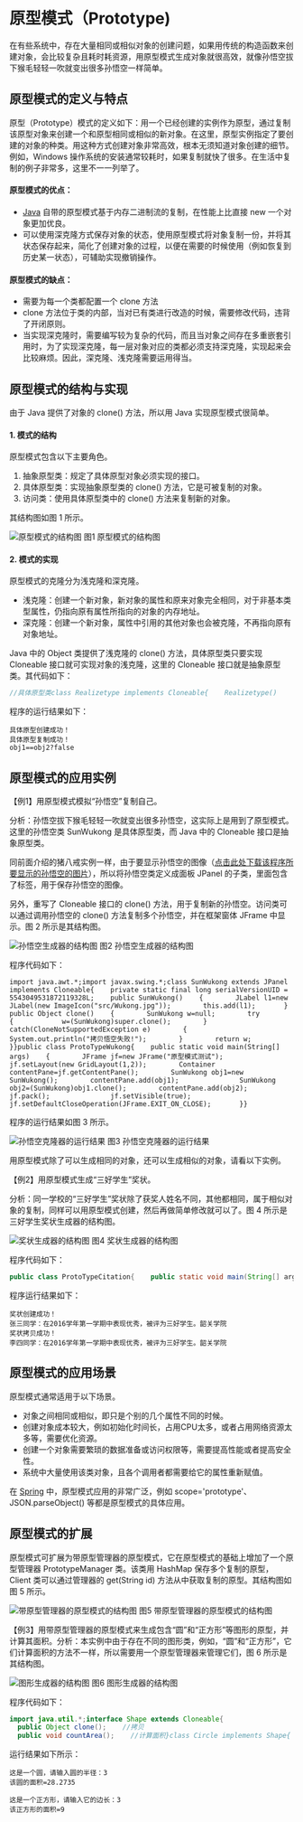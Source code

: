 # 原型模式（Prototype)

在有些系统中，存在大量相同或相似对象的创建问题，如果用传统的构造函数来创建对象，会比较复杂且耗时耗资源，用原型模式生成对象就很高效，就像孙悟空拔下猴毛轻轻一吹就变出很多孙悟空一样简单。

## 原型模式的定义与特点

原型（Prototype）模式的定义如下：用一个已经创建的实例作为原型，通过复制该原型对象来创建一个和原型相同或相似的新对象。在这里，原型实例指定了要创建的对象的种类。用这种方式创建对象非常高效，根本无须知道对象创建的细节。例如，Windows 操作系统的安装通常较耗时，如果复制就快了很多。在生活中复制的例子非常多，这里不一一列举了。

#### 原型模式的优点：

- [Java](http://c.biancheng.net/java/) 自带的原型模式基于内存二进制流的复制，在性能上比直接 new 一个对象更加优良。
- 可以使用深克隆方式保存对象的状态，使用原型模式将对象复制一份，并将其状态保存起来，简化了创建对象的过程，以便在需要的时候使用（例如恢复到历史某一状态），可辅助实现撤销操作。

#### 原型模式的缺点：

- 需要为每一个类都配置一个 clone 方法
- clone 方法位于类的内部，当对已有类进行改造的时候，需要修改代码，违背了开闭原则。
- 当实现深克隆时，需要编写较为复杂的代码，而且当对象之间存在多重嵌套引用时，为了实现深克隆，每一层对象对应的类都必须支持深克隆，实现起来会比较麻烦。因此，深克隆、浅克隆需要运用得当。

## 原型模式的结构与实现

由于 Java 提供了对象的 clone() 方法，所以用 Java 实现原型模式很简单。

#### 1. 模式的结构

原型模式包含以下主要角色。

1. 抽象原型类：规定了具体原型对象必须实现的接口。
2. 具体原型类：实现抽象原型类的 clone() 方法，它是可被复制的对象。
3. 访问类：使用具体原型类中的 clone() 方法来复制新的对象。


其结构图如图 1 所示。



![原型模式的结构图](http://c.biancheng.net/uploads/allimg/181114/3-1Q114101Fa22.gif)
图1 原型模式的结构图

#### 2. 模式的实现

原型模式的克隆分为浅克隆和深克隆。

- 浅克隆：创建一个新对象，新对象的属性和原来对象完全相同，对于非基本类型属性，仍指向原有属性所指向的对象的内存地址。
- 深克隆：创建一个新对象，属性中引用的其他对象也会被克隆，不再指向原有对象地址。


Java 中的 Object 类提供了浅克隆的 clone() 方法，具体原型类只要实现 Cloneable 接口就可实现对象的浅克隆，这里的 Cloneable 接口就是抽象原型类。其代码如下：

```java
//具体原型类class Realizetype implements Cloneable{    Realizetype()    {        System.out.println("具体原型创建成功！");    }    public Object clone() throws CloneNotSupportedException    {        System.out.println("具体原型复制成功！");        return (Realizetype)super.clone();    }}//原型模式的测试类public class PrototypeTest{    public static void main(String[] args)throws CloneNotSupportedException    {        Realizetype obj1=new Realizetype();        Realizetype obj2=(Realizetype)obj1.clone();        System.out.println("obj1==obj2?"+(obj1==obj2));    }}
```


程序的运行结果如下：

```
具体原型创建成功！
具体原型复制成功！
obj1==obj2?false
```

## 原型模式的应用实例

【例1】用原型模式模拟“孙悟空”复制自己。

分析：孙悟空拔下猴毛轻轻一吹就变出很多孙悟空，这实际上是用到了原型模式。这里的孙悟空类 SunWukong 是具体原型类，而 Java 中的 Cloneable 接口是抽象原型类。

同前面介绍的猪八戒实例一样，由于要显示孙悟空的图像（[点击此处下载该程序所要显示的孙悟空的图片](http://c.biancheng.net/uploads/soft/181113/3-1Q114103933.zip)），所以将孙悟空类定义成面板 JPanel 的子类，里面包含了标签，用于保存孙悟空的图像。

另外，重写了 Cloneable 接口的 clone() 方法，用于复制新的孙悟空。访问类可以通过调用孙悟空的 clone() 方法复制多个孙悟空，并在框架窗体 JFrame 中显示。图 2 所示是其结构图。



![孙悟空生成器的结构图](http://c.biancheng.net/uploads/allimg/181114/3-1Q114101K4L9.gif)
图2 孙悟空生成器的结构图


程序代码如下：

```
import java.awt.*;import javax.swing.*;class SunWukong extends JPanel implements Cloneable{    private static final long serialVersionUID = 5543049531872119328L;    public SunWukong()    {        JLabel l1=new JLabel(new ImageIcon("src/Wukong.jpg"));        this.add(l1);       }    public Object clone()    {        SunWukong w=null;        try        {            w=(SunWukong)super.clone();        }        catch(CloneNotSupportedException e)        {            System.out.println("拷贝悟空失败!");        }        return w;    }}public class ProtoTypeWukong{    public static void main(String[] args)    {        JFrame jf=new JFrame("原型模式测试");        jf.setLayout(new GridLayout(1,2));        Container contentPane=jf.getContentPane();        SunWukong obj1=new SunWukong();        contentPane.add(obj1);               SunWukong obj2=(SunWukong)obj1.clone();        contentPane.add(obj2);           jf.pack();               jf.setVisible(true);        jf.setDefaultCloseOperation(JFrame.EXIT_ON_CLOSE);       }}
```


程序的运行结果如图 3 所示。



![孙悟空克隆器的运行结果](http://c.biancheng.net/uploads/allimg/181114/3-1Q114102002601.gif)
图3 孙悟空克隆器的运行结果


用原型模式除了可以生成相同的对象，还可以生成相似的对象，请看以下实例。

【例2】用原型模式生成“三好学生”奖状。

分析：同一学校的“三好学生”奖状除了获奖人姓名不同，其他都相同，属于相似对象的复制，同样可以用原型模式创建，然后再做简单修改就可以了。图 4 所示是三好学生奖状生成器的结构图。



![奖状生成器的结构图](http://c.biancheng.net/uploads/allimg/181114/3-1Q114101SUJ.gif)
图4 奖状生成器的结构图


程序代码如下：

```java
public class ProtoTypeCitation{    public static void main(String[] args) throws CloneNotSupportedException    {        citation obj1=new citation("张三","同学：在2016学年第一学期中表现优秀，被评为三好学生。","韶关学院");        obj1.display();        citation obj2=(citation) obj1.clone();        obj2.setName("李四");         obj2.display();    }}//奖状类class citation implements Cloneable{    String name;    String info;    String college;    citation(String name,String info,String college)    {        this.name=name;        this.info=info;        this.college=college;        System.out.println("奖状创建成功！");    }    void setName(String name)    {        this.name=name;    }    String getName()    {        return(this.name);    }    void display()    {        System.out.println(name+info+college);    }    public Object clone() throws CloneNotSupportedException    {        System.out.println("奖状拷贝成功！");        return (citation)super.clone();    }}
```


程序运行结果如下：

```
奖状创建成功！
张三同学：在2016学年第一学期中表现优秀，被评为三好学生。韶关学院
奖状拷贝成功！
李四同学：在2016学年第一学期中表现优秀，被评为三好学生。韶关学院
```

## 原型模式的应用场景

原型模式通常适用于以下场景。

- 对象之间相同或相似，即只是个别的几个属性不同的时候。
- 创建对象成本较大，例如初始化时间长，占用CPU太多，或者占用网络资源太多等，需要优化资源。
- 创建一个对象需要繁琐的数据准备或访问权限等，需要提高性能或者提高安全性。
- 系统中大量使用该类对象，且各个调用者都需要给它的属性重新赋值。


在 [Spring](http://c.biancheng.net/spring/) 中，原型模式应用的非常广泛，例如 scope='prototype'、JSON.parseObject() 等都是原型模式的具体应用。

## 原型模式的扩展

原型模式可扩展为带原型管理器的原型模式，它在原型模式的基础上增加了一个原型管理器 PrototypeManager 类。该类用 HashMap 保存多个复制的原型，Client 类可以通过管理器的 get(String id) 方法从中获取复制的原型。其结构图如图 5 所示。



![带原型管理器的原型模式的结构图](http://c.biancheng.net/uploads/allimg/181114/3-1Q114102049214.gif)
图5 带原型管理器的原型模式的结构图


【例3】用带原型管理器的原型模式来生成包含“圆”和“正方形”等图形的原型，并计算其面积。分析：本实例中由于存在不同的图形类，例如，“圆”和“正方形”，它们计算面积的方法不一样，所以需要用一个原型管理器来管理它们，图 6 所示是其结构图。



![图形生成器的结构图](http://c.biancheng.net/uploads/allimg/181114/3-1Q11410212a20.gif)
图6 图形生成器的结构图


程序代码如下：

```java
import java.util.*;interface Shape extends Cloneable{    
  public Object clone();    //拷贝    
  public void countArea();    //计算面积}class Circle implements Shape{    public Object clone()    {        Circle w=null;        try        {            w=(Circle)super.clone();        }        catch(CloneNotSupportedException e)        {            System.out.println("拷贝圆失败!");        }        return w;    }    public void countArea()    {        int r=0;        System.out.print("这是一个圆，请输入圆的半径：");        Scanner input=new Scanner(System.in);        r=input.nextInt();        System.out.println("该圆的面积="+3.1415*r*r+"\n");    }}class Square implements Shape{    public Object clone()    {        Square b=null;        try        {            b=(Square)super.clone();        }        catch(CloneNotSupportedException e)        {            System.out.println("拷贝正方形失败!");        }        return b;    }    public void countArea()    {        int a=0;        System.out.print("这是一个正方形，请输入它的边长：");        Scanner input=new Scanner(System.in);        a=input.nextInt();        System.out.println("该正方形的面积="+a*a+"\n");    }}class ProtoTypeManager{    private HashMap<String, Shape>ht=new HashMap<String,Shape>();     public ProtoTypeManager()    {        ht.put("Circle",new Circle());           ht.put("Square",new Square());    }     public void addshape(String key,Shape obj)    {        ht.put(key,obj);    }    public Shape getShape(String key)    {        Shape temp=ht.get(key);        return (Shape) temp.clone();    }}public class ProtoTypeShape{    public static void main(String[] args)    {        ProtoTypeManager pm=new ProtoTypeManager();            Shape obj1=(Circle)pm.getShape("Circle");        obj1.countArea();                  Shape obj2=(Shape)pm.getShape("Square");        obj2.countArea();         }}
```


运行结果如下所示：

```
这是一个圆，请输入圆的半径：3
该圆的面积=28.2735

这是一个正方形，请输入它的边长：3
该正方形的面积=9
```